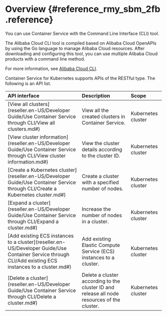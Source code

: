 # Overview {#reference_rmy_sbm_2fb .reference}

You can use Container Service with the Command Line Interface \(CLI\) tool.

The Alibaba Cloud CLI tool is compiled based on Alibaba Cloud OpenAPIs by using the Go language to manage Alibaba Cloud resources. After downloading and configuring this tool, you can use multiple Alibaba Cloud products with a command line method.

For more information, see [Alibaba Cloud CLI](https://www.alibabacloud.com/help/zh/doc-detail/66653.htm).

Container Service for Kubernetes supports APIs of the RESTful type. The following is an API list.

|API interface|Description|Scope|
|:------------|:----------|:----|
|[View all clusters](reseller.en-US/Developer Guide/Use Container Service through CLI/View all clusters.md#)|View all the created clusters in Container Service.|Kubernetes cluster|
|[View cluster information](reseller.en-US/Developer Guide/Use Container Service through CLI/View cluster information.md#)|View the cluster details according to the cluster ID.|Kubernetes cluster|
|[Create a Kubernetes cluster](reseller.en-US/Developer Guide/Use Container Service through CLI/Create a Kubernetes cluster.md#)|Create a cluster with a specified number of nodes.|Kubernetes cluster|
|[Expand a cluster](reseller.en-US/Developer Guide/Use Container Service through CLI/Expand a cluster.md#)|Increase the number of nodes in a cluster.|Kubernetes cluster|
|[Add existing ECS instances to a cluster](reseller.en-US/Developer Guide/Use Container Service through CLI/Add existing ECS instances to a cluster.md#)|Add existing Elastic Compute Service \(ECS\) instances to a cluster.|Kubernetes cluster|
|[Delete a cluster](reseller.en-US/Developer Guide/Use Container Service through CLI/Delete a cluster.md#)|Delete a cluster according to the cluster ID and release all node resources of the cluster.|Kubernetes cluster|

